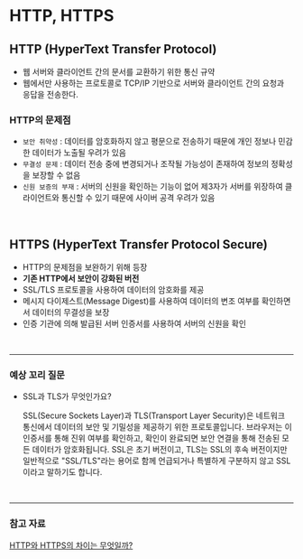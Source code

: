 # HTTP, HTTPS

## HTTP (HyperText Transfer Protocol)
* 웹 서버와 클라이언트 간의 문서를 교환하기 위한 통신 규약
* 웹에서만 사용하는 프로토콜로 TCP/IP 기반으로 서버와 클라이언트 간의 요청과 응답을 전송한다.

### HTTP의 문제점
* `보안 취약성` : 데이터를 암호화하지 않고 평문으로 전송하기 때문에 개인 정보나 민감한 데이터가 노출될 우려가 있음
* `무결성 문제` : 데이터 전송 중에 변경되거나 조작될 가능성이 존재하여 정보의 정확성을 보장할 수 없음
* `신원 보증의 부재` : 서버의 신원을 확인하는 기능이 없어 제3자가 서버를 위장하여 클라이언트와 통신할 수 있기 때문에 사이버 공격 우려가 있음

<br/>

## HTTPS (HyperText Transfer Protocol Secure)
* HTTP의 문제점을 보완하기 위해 등장
* **기존 HTTP에서 보안이 강화된 버전**
* SSL/TLS 프로토콜을 사용하여 데이터의 암호화를 제공
* 메시지 다이제스트(Message Digest)를 사용하여 데이터의 변조 여부를 확인하면서 데이터의 무결성을 보장
* 인증 기관에 의해 발급된 서버 인증서를 사용하여 서버의 신원을 확인

<br/>

---

### 예상 꼬리 질문
* SSL과 TLS가 무엇인가요?

  SSL(Secure Sockets Layer)과 TLS(Transport Layer Security)은 네트워크 통신에서 데이터의 보안 및 기밀성을 제공하기 위한 프로토콜입니다. 브라우저는 이 인증서를 통해 진위 여부를 확인하고, 확인이 완료되면 보안 연결을 통해 전송된 모든 데이터가 암호화됩니다. SSL은 초기 버전이고, TLS는 SSL의 후속 버전이지만 일반적으로 "SSL/TLS"라는 용어로 함께 언급되거나 특별하게 구분하지 않고 SSL이라고 말하기도 합니다.

<br/>

---

### 참고 자료

[HTTP와 HTTPS의 차이는 무엇일까?](https://velog.io/@hyoribogo/what-is-the-defference-between-http-and-https)
